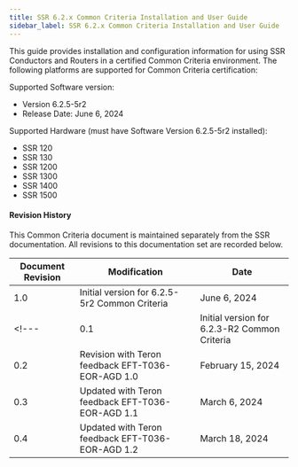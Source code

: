 ```yaml
---
title: SSR 6.2.x Common Criteria Installation and User Guide
sidebar_label: SSR 6.2.x Common Criteria Installation and User Guide
---
```


This guide provides installation and configuration information for using SSR Conductors and Routers in a certified Common Criteria environment. The following platforms are supported for Common Criteria certification:

Supported Software version: 
- Version 6.2.5-5r2
- Release Date: June 6, 2024

Supported Hardware (must have Software Version 6.2.5-5r2 installed):
- SSR 120 
- SSR 130
- SSR 1200
- SSR 1300
- SSR 1400
- SSR 1500

#### Revision History

This Common Criteria document is maintained separately from the SSR documentation. All revisions to this documentation set are recorded below.

| Document Revision | Modification | Date |
| --- | --- | --- |
| 1.0 | Initial version for 6.2.5-5r2 Common Criteria | June 6, 2024 |
<!---| 0.1 | Initial version for 6.2.3-R2 Common Criteria | December 31, 2023 |
| 0.2 | Revision with Teron feedback EFT-T036-EOR-AGD 1.0 | February 15, 2024 |
| 0.3 | Updated with Teron feedback EFT-T036-EOR-AGD 1.1 | March 6, 2024 |
| 0.4 | Updated with Teron feedback EFT-T036-EOR-AGD 1.2 | March 18, 2024 |--->